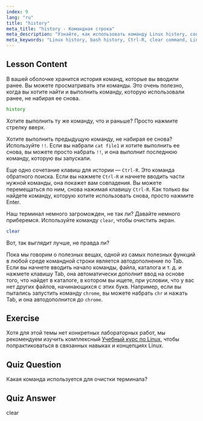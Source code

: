 ```yaml
---
index: 9
lang: "ru"
title: "history"
meta_title: "history - Командная строка"
meta_description: "Узнайте, как использовать команду Linux history, сокращение !! и Ctrl-R для эффективного вызова команд. Повысьте свою производительность в терминале с помощью этих важных советов!"
meta_keywords: "Linux history, bash history, Ctrl-R, clear command, Linux tutorial, command line, beginner guide"
---
```


## Lesson Content

В вашей оболочке хранится история команд, которые вы вводили ранее. Вы можете просматривать эти команды. Это очень полезно, когда вы хотите найти и выполнить команду, которую использовали ранее, не набирая ее снова.

```bash
history
```

Хотите выполнить ту же команду, что и раньше? Просто нажмите стрелку вверх.

Хотите выполнить предыдущую команду, не набирая ее снова? Используйте `!!`. Если вы набрали `cat file1` и хотите выполнить ее снова, вы можете просто набрать `!!`, и она выполнит последнюю команду, которую вы запускали.

Еще одно сочетание клавиш для истории — `Ctrl-R`. Это команда обратного поиска. Если вы нажмете `Ctrl-R` и начнете вводить части нужной команды, она покажет вам совпадения. Вы можете перемещаться по ним, снова нажимая клавишу `Ctrl-R`. Как только вы найдете команду, которую хотите использовать снова, просто нажмите Enter.

Наш терминал немного загроможден, не так ли? Давайте немного приберемся. Используйте команду `clear`, чтобы очистить экран.

```bash
clear
```

Вот, так выглядит лучше, не правда ли?

Пока мы говорим о полезных вещах, одной из самых полезных функций в любой среде командной строки является автодополнение по Tab. Если вы начнете вводить начало команды, файла, каталога и т. д. и нажмете клавишу Tab, она автоматически дополнит ввод на основе того, что найдет в каталоге, в котором вы ищете, при условии, что у вас нет других файлов, начинающихся с этих букв. Например, если вы пытались запустить команду `chrome`, вы можете набрать `chr` и нажать Tab, и она автодополнится до `chrome`.

## Exercise

Хотя для этой темы нет конкретных лабораторных работ, мы рекомендуем изучить комплексный [Учебный курс по Linux](https://labex.io/ru/learn/linux), чтобы попрактиковаться в связанных навыках и концепциях Linux.

## Quiz Question

Какая команда используется для очистки терминала?

## Quiz Answer

clear